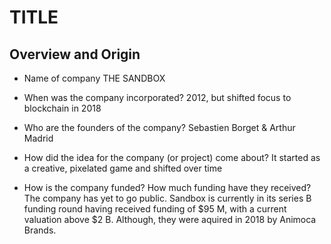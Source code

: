 # TITLE

## Overview and Origin

* Name of company 
    THE SANDBOX

* When was the company incorporated? 
    2012, but shifted focus to blockchain in 2018

* Who are the founders of the company? 
    Sebastien Borget & Arthur Madrid

* How did the idea for the company (or project) come about? 
    It started as a creative, pixelated game and shifted over time

* How is the company funded? How much funding have they received?
    The company has yet to go public. Sandbox is currently in its series B funding round having received funding of $95 M, with a current valuation above $2 B. Although, they were aquired in 2018 by Animoca Brands.
